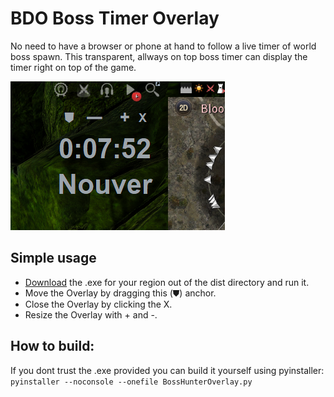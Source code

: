 # BDO Boss Timer Overlay
No need to have a browser or phone at hand to follow a live timer of world boss spawn. This transparent, allways on top boss timer can display the timer right on top of the game. 

![Showcase](/Showcase.PNG)

## Simple usage
- [Download](https://github.com/permbann/BDO_Boss_Timer_Overlay/tree/main/dist) the .exe for your region out of the dist directory and run it.
- Move the Overlay by dragging this (⛊) anchor.
- Close the Overlay by clicking the X.
- Resize the Overlay with + and -.

## How to build:
If you dont trust the .exe provided you can build it yourself using pyinstaller: <br>
`pyinstaller --noconsole --onefile BossHunterOverlay.py`
